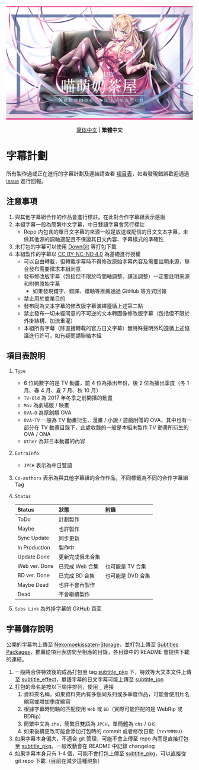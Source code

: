 ![](BANNER.jpg)

<p align="center"> <a href="README.md">简体中文</a> | <b>繁體中文</b> </p>

# 字幕計劃

所有製作過或正在進行的字幕計劃及連結請查看 [項目表](https://github.com/orgs/Nekomoekissaten-SUB/projects/1)，如若發現錯誤歡迎通過 [issue](https://github.com/Nekomoekissaten-SUB/Nekomoekissaten-Subs/issues/new/choose) 進行回報。

## 注意事項

1. 與其他字幕組合作的作品會進行標註。在此對合作字幕組表示感謝
2. 本組字幕一般為簡繁中文字幕，中日雙語字幕會另行標註
	- Repo 内包含的單日文字幕的來源一般是放送或配信的日文文本字幕，未做其他源的調軸適配且不保證其日文內容、字幕樣式的準確性
3. 未打包的字幕可以使用 [DownGit](https://downgit.github.io/) 等打包下載
4. 本組製作的字幕以 [CC BY-NC-ND 4.0](https://creativecommons.org/licenses/by-nc-nd/4.0/) 為基礎進行授權
	- 可以自由轉載，但轉載字幕時不得修改原始字幕內容及需要註明來源，聯合發布需要徵求本組同意
	- 發布修改版字幕（包括但不限於時間軸調整、譯法調整）一定要註明來源和附帶原始字幕
		- 如果發現錯字、錯譯、錯軸等推薦通過 GitHub 等方式回報
	- 禁止用於商業目的
	- 發布同為文本字幕的修改版字幕演繹遵循上述第二點
	- 禁止發布一切未經同意的不可逆的文本轉圖像修改版字幕（包括但不限於外掛結構、加流重灌）
	- 本組所有字幕（除直接轉載的官方日文字幕）無特殊聲明外均遵循上述協議進行許可，如有疑問請聯絡本組

## 項目表說明

1. `Type`
	- 6 位純數字的是 TV 動畫，前 4 位為播出年份，後 2 位為播出季度（冬 1 月、春 4 月、夏 7 月、秋 10 月）
	- `TV-Old` 為 2017 年冬季之前開播的動畫
	- `Mov` 為劇場版 / 映畫
	- `OVA-O` 為原創類 OVA
	- `OVA-TV` 一般為 TV 動畫衍生、漫畫 / 小說 / 遊戲附贈的 OVA，其中也有一部分在 TV 動畫目錄下，此處收錄的一般是本組未製作 TV 動畫所衍生的 OVA / ONA
	- `Other` 為非日本動畫的內容
2. `ExtraInfo`
	- `JPCH` 表示為中日雙語
3. `Co-authors` 表示為與其他字幕組的合作作品，不同標籤為不同的合作字幕組 Tag
4. `Status`

	| Status        | 狀態             | 附錄              |
	| ------------- | ---------------- | ----------------- |
	| ToDo          | 計劃製作         |
	| Maybe         | 也許製作         |
	| Sync Update   | 同步更新         |
	| In Production | 製作中           |
	| Update Done   | 更新完成但未合集 |
	| Web ver. Done | 已完成 Web 合集  | 也可能是 TV 合集  |
	| BD ver. Done  | 已完成 BD 合集   | 也可能是 DVD 合集 |
	| Maybe Dead    | 也許不會再製作   |
	| Dead          | 不會繼續製作     |

5. `Subs Link` 為外掛字幕的 GitHub 頁面

## 字幕儲存說明

公開的字幕均上傳至 [Nekomoekissaten-Storage](https://github.com/Nekomoekissaten-SUB/Nekomoekissaten-Storage)，並打包上傳至 [Subtitles Packages](https://github.com/Nekomoekissaten-SUB/Nekomoekissaten-Storage/releases/tag/subtitle_pkg)，推薦從項目表訪問至相應的目錄，各目錄中的 README 會提供下載的連結。

1. 一般將合併特效後的成品打包至 tag [subtitle_pkg](https://github.com/Nekomoekissaten-SUB/Nekomoekissaten-Storage/releases/tag/subtitle_pkg) 下，特效等大文本文件上傳至 [subtitle_effect](https://github.com/Nekomoekissaten-SUB/Nekomoekissaten-Storage/releases/tag/subtitle_effect)，單語字幕的日文字幕可能上傳至 [subtitle_jpn](https://github.com/Nekomoekissaten-SUB/Nekomoekissaten-Storage/releases/tag/subtitle_jpn)
2. 打包的命名是按以下順序排列，使用 `_` 連接
	1. 資料夾名稱。如果資料夾內有多個同系列或多季度作品，可能會使用片名縮寫或增加季度縮寫
	2. 根據字幕時間軸的匹配使用 `Web` 或 `BD`（實際可能匹配的是 WebRip 或 BDRip）
	3. 簡繁中文為 `zho`，簡繁日雙語為 `JPCH`，單簡體為 `chs` / `CHS`
	4. 如果後續更改可能會添加打包時的 commit 或者修改日期（`YYYYMMDD`）
3. 如果字幕本身偏大，不適合 git 管理，可能不會上傳至 repo 內而是直接打包至 [subtitle_pkg](https://github.com/Nekomoekissaten-SUB/Nekomoekissaten-Storage/releases/tag/subtitle_pkg)。一般改動會在 README 中記錄 changelog
4. 如果字幕本身只有 1-4 個，可能不會打包上傳至 [subtitle_pkg](https://github.com/Nekomoekissaten-SUB/Nekomoekissaten-Storage/releases/tag/subtitle_pkg)，可以直接從 git repo 下載（目前在減少這種現象）
